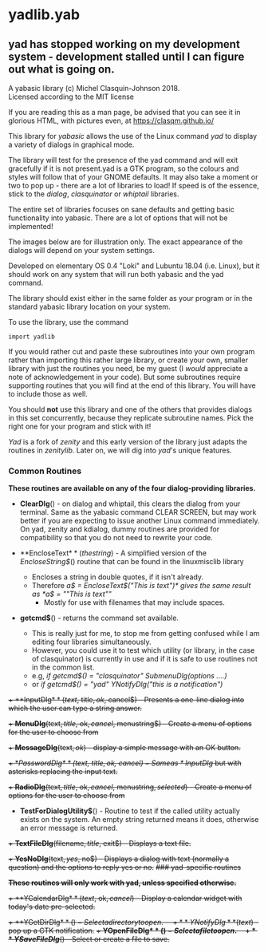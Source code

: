 # yadlib.yab

## yad has stopped working on my development system - development stalled until I can figure out what is going on.

A yabasic library (c) Michel Clasquin-Johnson 2018.  
Licensed according to the MIT license

If you are reading this as a man page, be advised that you can see it in glorious HTML, with pictures even, at https://clasqm.github.io/

This library for *yabasic* allows the use of the Linux command *yad* to display a variety of dialogs in graphical mode.

The library will test for the presence of the yad command and will exit gracefully if it is not present.yad is a GTK program, so the colours and styles will follow that of your GNOME defaults. It may also take a moment or two to pop up - there are a lot of libraries to load! If speed is of the essence, stick to the *dialog*, *clasquinator* or *whiptail* libraries.

The entire set of libraries focuses on sane defaults and getting basic functionality into yabasic. There are a lot of options that will not be implemented!

The images below are for illustration only. The exact appearance of the dialogs will depend on your system settings.

Developed on elementary OS 0.4 "Loki" and Lubuntu 18.04 (i.e. Linux), but it should work on any system that will run both yabasic and the yad command.

The library should exist either in the same folder as your program or in the standard yabasic library location on your system.

To use the library, use the command

    import yadlib

If you would rather cut and paste these subroutines into your own program rather than importing this rather large library, or create your own, smaller library with just the routines you need, be my guest (I *would* appreciate a note of acknowledgement in your code). But some subroutines require supporting routines that you will find at the end of this library. You will have to include those as well.

You should **not** use this library and one of the others that provides dialogs in this set concurrently, because they replicate subroutine names. Pick the right one for your program and stick with it!

*Yad* is a fork of *zenity* and this early version of the library just adapts the routines in *zenitylib*. Later on, we will dig into *yad*'s unique features.

### Common Routines

**These routines are available on any of the four dialog-providing libraries.**

+ **ClearDlg**() - on dialog and whiptail, this clears the dialog from your terminal. Same as the yabasic command CLEAR SCREEN, but may work better if you are expecting to issue another Linux command immediately. On yad, zenity and kdialog, dummy routines are provided for compatibility so that you do not need to rewrite your code.

+ **EncloseText$**(thestring$) - A simplified version of the *EncloseString$*() routine that can be found in the linuxmisclib library
    + Encloses a string in double quotes, if it isn't already.
    + Therefore *a$ = EncloseText$("This is text")* gives the same result as *a$ = "\"This is text\""*
        + Mostly for use with filenames that may include spaces.

+ **getcmd$**() - returns the command set available.
    + This is really just for me, to stop me from getting confused while I am editing four libraries simultaneously.
     + However, you could use it to test which utility (or library, in the case of clasquinator) is currently in use and if it is safe to use routines not in the common list.
    + e.g, *if getcmd$() = "clasquinator" SubmenuDlg(options ....)*
    + or  *if getcmd$() = "yad" YNotifyDlg("this is a notification")*

~~+ **InputDlg$**(text$, title$, ok$, cancel$) - Presents a one-line dialog into which the user can type a string answer.~~
 
~~+ **MenuDlg**(text$, title$, ok$, cancel$, menustring$) - Create a menu of options for the user to choose from~~

~~+ **MessageDlg**(text$, ok$) - display a simple message with an OK button.~~

~~+ **PasswordDlg$**(text$, title$, ok$, cancel$) - Same as *InputDlg$* but with asterisks replacing the input text.~~

~~+ **RadioDlg**(text$, title$, ok$, cancel$, menustring$, selected$) - Create a menu of options for the user to choose from~~

+ **TestForDialogUtility\$**\(\) - Routine to test if the called utility actually exists on the system. An empty string returned means it does, otherwise an error message is returned.

~~+ **TextFileDlg**(filename$, title$, exit$) - Displays a text file.~~

~~+ **YesNoDlg**(text$,yes$, no$) - Displays a dialog with text (normally a question) and the options to reply yes or no.~~
~~### yad-specific routines~~
 
~~**These routines will only work with yad, unless specified otherwise.**~~
 
~~+ **YCalendarDlg$**(text$, ok$, cancel$) - Display a calendar widget with today's date pre-selected.~~

~~+ **YGetDirDlg$**() - Select a directory to open.~~
~~+ **YNotifyDlg**(text$) - pop up a GTK notification.~~
~~+ **YOpenFileDlg$**() - Select a file to open.~~
~~+ **YSaveFileDlg$**() - Select or create a file to save.~~
